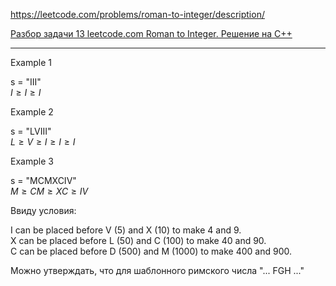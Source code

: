 https://leetcode.com/problems/roman-to-integer/description/

[Разбор задачи 13 leetcode.com Roman to Integer. Решение на C++](https://www.youtube.com/watch?v=ucCArP5ZJtg&ab_channel=3.5%D0%B7%D0%B0%D0%B4%D0%B0%D1%87%D0%B8%D0%B2%D0%BD%D0%B5%D0%B4%D0%B5%D0%BB%D1%8E)

___________

Example 1

s = "III"  
$I \geqslant I \geqslant I$

Example 2

s = "LVIII"   
$L \geqslant V \geqslant I \geqslant I \geqslant I$

Example 3

s = "MCMXCIV"  
$M \geqslant CM \geqslant XC \geqslant IV$


Ввиду условия:

I can be placed before V (5) and X (10) to make 4 and 9.  
X can be placed before L (50) and C (100) to make 40 and 90.  
C can be placed before D (500) and M (1000) to make 400 and 900.  

Можно утверждать, что для шаблонного римского числа "... FGH ..."
